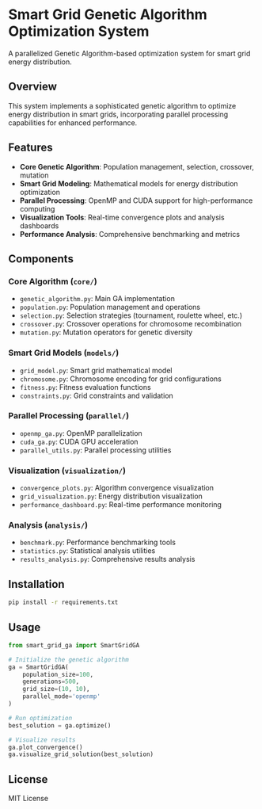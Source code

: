 # Smart Grid Genetic Algorithm Optimization System

A parallelized Genetic Algorithm-based optimization system for smart grid energy distribution.

## Overview

This system implements a sophisticated genetic algorithm to optimize energy distribution in smart grids, incorporating parallel processing capabilities for enhanced performance.

## Features

- **Core Genetic Algorithm**: Population management, selection, crossover, mutation
- **Smart Grid Modeling**: Mathematical models for energy distribution optimization
- **Parallel Processing**: OpenMP and CUDA support for high-performance computing
- **Visualization Tools**: Real-time convergence plots and analysis dashboards
- **Performance Analysis**: Comprehensive benchmarking and metrics

## Components

### Core Algorithm (`core/`)
- `genetic_algorithm.py`: Main GA implementation
- `population.py`: Population management and operations
- `selection.py`: Selection strategies (tournament, roulette wheel, etc.)
- `crossover.py`: Crossover operations for chromosome recombination
- `mutation.py`: Mutation operators for genetic diversity

### Smart Grid Models (`models/`)
- `grid_model.py`: Smart grid mathematical model
- `chromosome.py`: Chromosome encoding for grid configurations
- `fitness.py`: Fitness evaluation functions
- `constraints.py`: Grid constraints and validation

### Parallel Processing (`parallel/`)
- `openmp_ga.py`: OpenMP parallelization
- `cuda_ga.py`: CUDA GPU acceleration
- `parallel_utils.py`: Parallel processing utilities

### Visualization (`visualization/`)
- `convergence_plots.py`: Algorithm convergence visualization
- `grid_visualization.py`: Energy distribution visualization
- `performance_dashboard.py`: Real-time performance monitoring

### Analysis (`analysis/`)
- `benchmark.py`: Performance benchmarking tools
- `statistics.py`: Statistical analysis utilities
- `results_analysis.py`: Comprehensive results analysis

## Installation

```bash
pip install -r requirements.txt
```

## Usage

```python
from smart_grid_ga import SmartGridGA

# Initialize the genetic algorithm
ga = SmartGridGA(
    population_size=100,
    generations=500,
    grid_size=(10, 10),
    parallel_mode='openmp'
)

# Run optimization
best_solution = ga.optimize()

# Visualize results
ga.plot_convergence()
ga.visualize_grid_solution(best_solution)
```

## License

MIT License